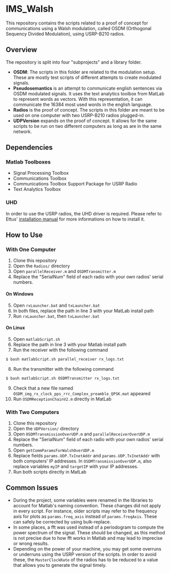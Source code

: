 # IMS_Walsh

This repository contains the scripts related to a proof of concept for communications using a Walsh modulation, called OSDM (Orthogonal Sequency Divided Modulation), using USRP-B210 radios.

## Overview

The repository is split into four "subprojects" and a library folder.

- **OSDM**: The scripts in this folder are related to the modulation setup. These are mostly test scripts of different attempts to create modulated signals.
- **Pseudosemantics** is an attempt to communicate english sentences via OSDM modulated signals. It uses the text analytics toolbox from MatLab to represent words as vectors. With this representation, it can communicate the 16384 most used words in the english language.
- **Radios** is the proof of concept. The scripts in this folder are meant to be used on one computer with two USRP-B210 radios plugged-in.
- **UDPVersion** expands on the proof of concept. It allows for the same scripts to be run on two different computers as long as are in the same network.

## Dependencies

### Matlab Toolboxes

- Signal Processing Toolbox
- Communications Toolbox
- Communications Toolbox Support Package for USRP Radio
- Text Analytics Toolbox 

### UHD

In order to use the USRP radios, the UHD driver is required. Please refer to Ettus' [installation manual](https://files.ettus.com/manual/page_install.html) for more informations on how to install it.

## How to Use

### With One Computer

1. Clone this repository
2. Open the `Radios/` directory
3. Open `parallelReceiver.m` and `OSDMTransmitter.m`
4. Replace the "SerialNum" field of each radio with your own radios' serial numbers.

#### On Windows
5. Open `rxLauncher.bat` and `txLauncher.bat`
6. In both files, replace the path in line 3 with your MatLab install path
7. Run `rxLauncher.bat`, then `txLauncher.bat`

#### On Linux
5. Open `matlabScript.sh`
6. Replace the path in line 3 with your Matlab install path
7. Run the receiver with the following command
```bash
$ bash matlabScript.sh parallel_receiver rx_logs.txt
```
8. Run the transmitter with the following command
```bash
$ bash matlabScript.sh OSDMTransmitter rx_logs.txt
```

9. Check that a new file named `OSDM_img_rx_clock_pps_rrc_Complex_preamble_QPSK.mat` appeared
10. Run `OSDMReceptionChainV2.m` directly in MatLab

### With Two Computers

1. Clone this repository
2. Open the `UDPVersion/` directory
3. Open `OSDMTransmissionOverUDP.m` and `parallelReceiverOverUDP.m`
4. Replace the "SerialNum" field of each radio with your own radios' serial numbers.
5. Open `getCommParamsForWalshOverUDP.m`
6. Replace fields `params.UDP.TxInetAddr` and `params.UDP.TxInetAddr` with both computers' IP addresses. In `OSDMTransmissionOverUDP.m`, also replace variables `myIP` and `targetIP` with your IP addresses.
7. Run both scripts directly in MatLab

## Common Issues

- During the project, some variables were renamed in the libraries to account for Matlab's naming convention. These changes did not apply in every script. For instance, older scripts may refer to the frequency axis for plots as `params.freq_axis` instead of `params.freqAxis`. These can safely be corrected by using bulk-replace.
- In some places, a fft was used instead of a periodogram to compute the power spectrum of the signal. These should be changed, as this method is not precise due to how fft works in Matlab and may lead to imprecise or wrong results.
- Depending on the power of your machine, you may get some overruns or underruns using the USRP version of the scripts. In order to avoid these, the `MasterClockRate` of the radios has to be reduced to a value that allows you to generate the signal timely. 
